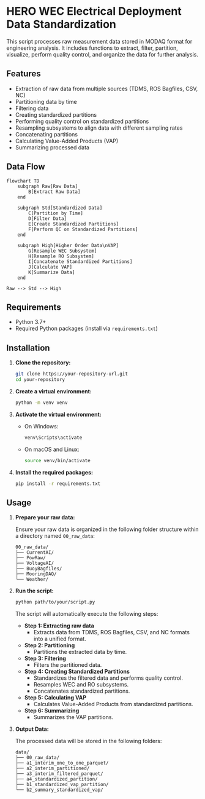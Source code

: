 # HERO WEC Electrical Deployment Data Standardization

This script processes raw measurement data stored in MODAQ format for engineering analysis. It includes functions to extract, filter, partition, visualize, perform quality control, and organize the data for further analysis.

## Features

- Extraction of raw data from multiple sources (TDMS, ROS Bagfiles, CSV, NC)
- Partitioning data by time
- Filtering data
- Creating standardized partitions
- Performing quality control on standardized partitions
- Resampling subsystems to align data with different sampling rates
- Concatenating partitions
- Calculating Value-Added Products (VAP)
- Summarizing processed data

## Data Flow

```mermaid
flowchart TD
    subgraph Raw[Raw Data]
        B[Extract Raw Data]
    end

    subgraph Std[Standardized Data]
        C[Partition by Time]
        D[Filter Data]
        E[Create Standardized Partitions]
        F[Perform QC on Standardized Partitions]
    end

    subgraph High[Higher Order Data\nVAP]
        G[Resample WEC Subsystem]
        H[Resample RO Subsystem]
        I[Concatenate Standardized Partitions]
        J[Calculate VAP]
        K[Summarize Data]
    end

Raw --> Std --> High
```

## Requirements

- Python 3.7+
- Required Python packages (install via `requirements.txt`)

## Installation

1. **Clone the repository:**

   ```sh
   git clone https://your-repository-url.git
   cd your-repository
   ```

2. **Create a virtual environment:**

   ```sh
   python -m venv venv
   ```

3. **Activate the virtual environment:**

   - On Windows:
     ```sh
     venv\Scripts\activate
     ```
   - On macOS and Linux:
     ```sh
     source venv/bin/activate
     ```

4. **Install the required packages:**
   ```sh
   pip install -r requirements.txt
   ```

## Usage

1. **Prepare your raw data:**

   Ensure your raw data is organized in the following folder structure within a directory named `00_raw_data`:

   ```
   00_raw_data/
   ├── CurrentAI/
   ├── PowRaw/
   ├── VoltageAI/
   ├── BuoyBagfiles/
   ├── MooringDAQ/
   └── Weather/
   ```

2. **Run the script:**

   ```sh
   python path/to/your/script.py
   ```

   The script will automatically execute the following steps:

   - **Step 1: Extracting raw data**
     - Extracts data from TDMS, ROS Bagfiles, CSV, and NC formats into a unified format.
   - **Step 2: Partitioning**
     - Partitions the extracted data by time.
   - **Step 3: Filtering**
     - Filters the partitioned data.
   - **Step 4: Creating Standardized Partitions**
     - Standardizes the filtered data and performs quality control.
     - Resamples WEC and RO subsystems.
     - Concatenates standardized partitions.
   - **Step 5: Calculating VAP**
     - Calculates Value-Added Products from standardized partitions.
   - **Step 6: Summarizing**
     - Summarizes the VAP partitions.

3. **Output Data:**

   The processed data will be stored in the following folders:

   ```
   data/
   ├── 00_raw_data/
   ├── a1_interim_one_to_one_parquet/
   ├── a2_interim_partitioned/
   ├── a3_interim_filtered_parquet/
   ├── a4_standardized_partition/
   ├── b1_standardized_vap_partition/
   └── b2_summary_standardized_vap/
   ```
